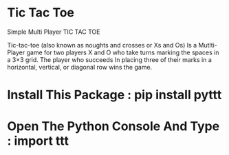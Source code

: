 # Tic Tac Toe
Simple Multi Player TIC TAC TOE 

Tic-tac-toe (also known as noughts and crosses or Xs and Os) 
Is a Mutlti-Player game for two players X and O 
who take turns marking the spaces in a 3×3 grid. 
The player who succeeds 
In placing three of their marks in a horizontal, vertical, or diagonal row wins the game.

# Install This Package : pip install pyttt

# Open The Python Console And Type : import ttt
